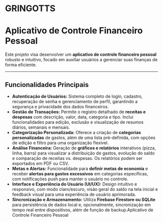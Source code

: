 # GRINGOTTS

# Aplicativo de Controle Financeiro Pessoal

Este projeto visa desenvolver um **aplicativo de controle financeiro pessoal** robusto e intuitivo, focado em auxiliar usuários a gerenciar suas finanças de forma eficiente.

---

## Funcionalidades Principais

* **Autenticação de Usuários:** Sistema completo de login, cadastro, recuperação de senha e gerenciamento de perfil, garantindo a segurança e privacidade dos dados financeiros.
* **Gestão de Transações:** Permite o registro detalhado de **receitas e despesas** com descrição, valor, data, categoria e tipo. Inclui funcionalidades para edição, exclusão e visualização de resumos diários, semanais e mensais.
* **Categorização Personalizada:** Oferece a criação de **categorias personalizadas** de gastos, além de uma lista pré-definida, com opções de edição e filtro para uma organização flexível.
* **Análise Financeira:** Geração de **gráficos e relatórios** interativos (pizza, linha, barra) para visualizar a distribuição de gastos, evolução do saldo e comparação de receitas vs. despesas. Os relatórios podem ser exportados em PDF ou CSV.
* **Metas e Alertas:** Funcionalidade para **definir metas de economia** e receber **alertas para gastos excessivos** em categorias específicas, com notificações push para manter o usuário no controle.
* **Interface e Experiência do Usuário (UI/UX):** Design intuitivo e responsivo, com modo claro/escuro, visão geral do saldo na tela inicial e feedback visual para uma experiência de usuário aprimorada.
* **Sincronização e Armazenamento:** Utiliza **Firebase Firestore ou SQLite** para persistência de dados local e, opcionalmente, sincronização em tempo real entre dispositivos, além de função de backup.Aplicativo de Controle Financeiro Pessoal
